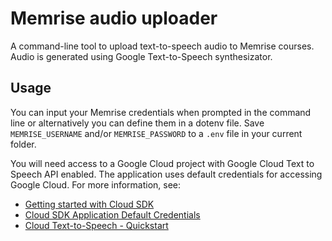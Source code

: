 # Memrise audio uploader

A command-line tool to upload text-to-speech audio to Memrise courses. Audio is generated using Google Text-to-Speech synthesizator.

## Usage

You can input your Memrise credentials when prompted in the command line or alternatively you can define them in a dotenv file. Save `MEMRISE_USERNAME` and/or `MEMRISE_PASSWORD` to a `.env` file in your current folder.

You will need access to a Google Cloud project with Google Cloud Text to Speech API enabled. The application uses default credentials for accessing Google Cloud. For more information, see:

- [Getting started with Cloud SDK](https://cloud.google.com/sdk)
- [Cloud SDK Application Default Credentials](https://cloud.google.com/sdk/gcloud/reference/auth/application-default)
- [Cloud Text-to-Speech - Quickstart](https://cloud.google.com/text-to-speech/docs/quickstart-protocol)
